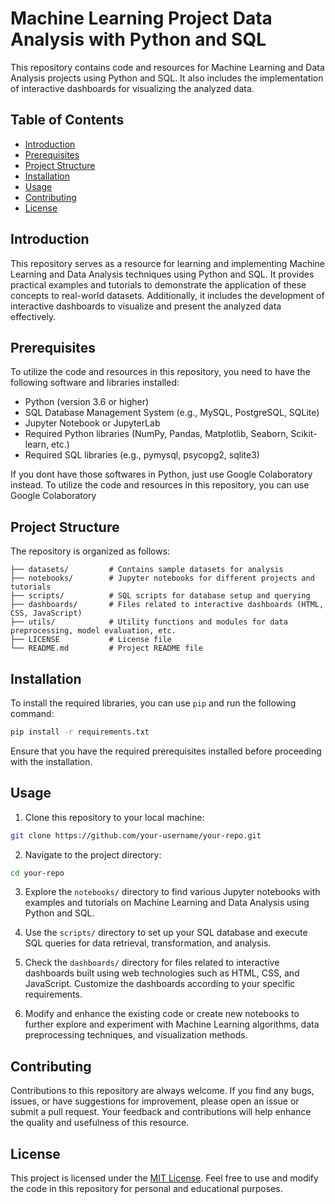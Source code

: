 # Machine Learning Project Data Analysis with Python and SQL

This repository contains code and resources for Machine Learning and Data Analysis projects using Python and SQL. It also includes the implementation of interactive dashboards for visualizing the analyzed data.

## Table of Contents

- [Introduction](#introduction)
- [Prerequisites](#prerequisites)
- [Project Structure](#project-structure)
- [Installation](#installation)
- [Usage](#usage)
- [Contributing](#contributing)
- [License](#license)

## Introduction

This repository serves as a resource for learning and implementing Machine Learning and Data Analysis techniques using Python and SQL. It provides practical examples and tutorials to demonstrate the application of these concepts to real-world datasets. Additionally, it includes the development of interactive dashboards to visualize and present the analyzed data effectively.

## Prerequisites

To utilize the code and resources in this repository, you need to have the following software and libraries installed:

- Python (version 3.6 or higher)
- SQL Database Management System (e.g., MySQL, PostgreSQL, SQLite)
- Jupyter Notebook or JupyterLab
- Required Python libraries (NumPy, Pandas, Matplotlib, Seaborn, Scikit-learn, etc.)
- Required SQL libraries (e.g., pymysql, psycopg2, sqlite3)

If you dont have those softwares in Python, just use Google Colaboratory instead. To utilize the code and resources in this repository, you can use Google Colaboratory 

## Project Structure

The repository is organized as follows:

```
├── datasets/         # Contains sample datasets for analysis
├── notebooks/        # Jupyter notebooks for different projects and tutorials
├── scripts/          # SQL scripts for database setup and querying
├── dashboards/       # Files related to interactive dashboards (HTML, CSS, JavaScript)
├── utils/            # Utility functions and modules for data preprocessing, model evaluation, etc.
├── LICENSE           # License file
└── README.md         # Project README file
```

## Installation

To install the required libraries, you can use `pip` and run the following command:

```bash
pip install -r requirements.txt
```

Ensure that you have the required prerequisites installed before proceeding with the installation.

## Usage

1. Clone this repository to your local machine:

```bash
git clone https://github.com/your-username/your-repo.git
```

2. Navigate to the project directory:

```bash
cd your-repo
```

3. Explore the `notebooks/` directory to find various Jupyter notebooks with examples and tutorials on Machine Learning and Data Analysis using Python and SQL.

4. Use the `scripts/` directory to set up your SQL database and execute SQL queries for data retrieval, transformation, and analysis.

5. Check the `dashboards/` directory for files related to interactive dashboards built using web technologies such as HTML, CSS, and JavaScript. Customize the dashboards according to your specific requirements.

6. Modify and enhance the existing code or create new notebooks to further explore and experiment with Machine Learning algorithms, data preprocessing techniques, and visualization methods.

## Contributing

Contributions to this repository are always welcome. If you find any bugs, issues, or have suggestions for improvement, please open an issue or submit a pull request. Your feedback and contributions will help enhance the quality and usefulness of this resource.

## License

This project is licensed under the [MIT License](LICENSE). Feel free to use and modify the code in this repository for personal and educational purposes.
